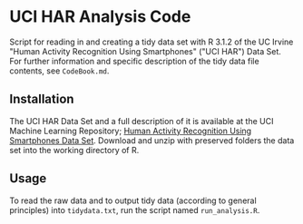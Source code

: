 # UCI HAR Analysis Code
Script for reading in and creating a tidy data set with R 3.1.2 of the UC Irvine "Human Activity Recognition Using Smartphones" ("UCI HAR") Data Set. For further information and specific description of the tidy data file contents, see `CodeBook.md`.

## Installation
The UCI HAR Data Set and a full description of it is available at the UCI Machine Learning Repository; [Human Activity Recognition Using Smartphones Data Set](http://archive.ics.uci.edu/ml/datasets/Human+Activity+Recognition+Using+Smartphones). Download and unzip with preserved folders the data set into the working directory of R.

## Usage
To read the raw data and to output tidy data (according to general principles) into `tidydata.txt`, run the script named `run_analysis.R`.